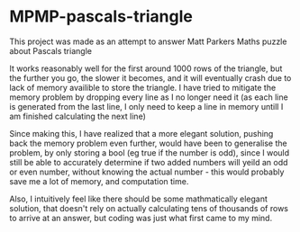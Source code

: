 # MPMP-pascals-triangle

This project was made as an attempt to answer Matt Parkers Maths puzzle about Pascals triangle

It works reasonably well for the first around 1000 rows of the triangle, but the further you go, the slower it becomes, and it will eventually crash due to lack of memory availible to store the triangle.
I have tried to mitigate the memory problem by dropping every line as I no longer need it (as each line is generated from the last line, I only need to keep a line in memory untill I am finished calculating the next line)

Since making this, I have realized that a more elegant solution, pushing back the memory problem even further, would have been to generalise the problem, by only storing a bool (eg true if the number is odd), 
since I would still be able to accurately determine if two added numbers will yeild an odd or even number, without knowing the actual number - this would probably save me a lot of memory, and computation time.

Also, I intuitively feel like there should be some mathmatically elegant solution, that doesn't rely on actually calculating tens of thousands of rows to arrive at an answer, but coding was just what first came to my mind.
